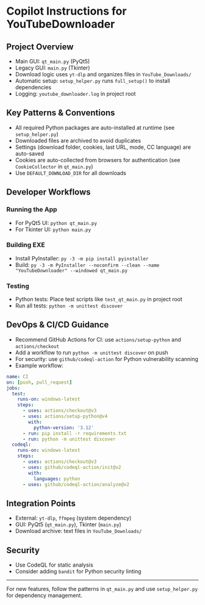 # Copilot Instructions for YouTubeDownloader

## Project Overview
- Main GUI: `qt_main.py` (PyQt5)
- Legacy GUI: `main.py` (Tkinter)
- Download logic uses `yt-dlp` and organizes files in `YouTube_Downloads/`
- Automatic setup: `setup_helper.py` runs `full_setup()` to install dependencies
- Logging: `youtube_downloader.log` in project root

## Key Patterns & Conventions
- All required Python packages are auto-installed at runtime (see `setup_helper.py`)
- Downloaded files are archived to avoid duplicates
- Settings (download folder, cookies, last URL, mode, CC language) are auto-saved
- Cookies are auto-collected from browsers for authentication (see `CookieCollector` in `qt_main.py`)
- Use `DEFAULT_DOWNLOAD_DIR` for all downloads

## Developer Workflows
### Running the App
- For PyQt5 UI: `python qt_main.py`
- For Tkinter UI: `python main.py`

### Building EXE
- Install PyInstaller: `py -3 -m pip install pyinstaller`
- Build: `py -3 -m PyInstaller --noconfirm --clean --name "YouTubeDownloader" --windowed qt_main.py`

### Testing
- Python tests: Place test scripts like `test_qt_main.py` in project root
- Run all tests: `python -m unittest discover`

## DevOps & CI/CD Guidance
- Recommend GitHub Actions for CI: use `actions/setup-python` and `actions/checkout`
- Add a workflow to run `python -m unittest discover` on push
- For security: use `github/codeql-action` for Python vulnerability scanning
- Example workflow:

```yaml
name: CI
on: [push, pull_request]
jobs:
  test:
    runs-on: windows-latest
    steps:
      - uses: actions/checkout@v3
      - uses: actions/setup-python@v4
        with:
          python-version: '3.12'
      - run: pip install -r requirements.txt
      - run: python -m unittest discover
  codeql:
    runs-on: windows-latest
    steps:
      - uses: actions/checkout@v3
      - uses: github/codeql-action/init@v2
        with:
          languages: python
      - uses: github/codeql-action/analyze@v2
```

## Integration Points
- External: `yt-dlp`, `ffmpeg` (system dependency)
- GUI: PyQt5 (`qt_main.py`), Tkinter (`main.py`)
- Download archive: text files in `YouTube_Downloads/`

## Security
- Use CodeQL for static analysis
- Consider adding `bandit` for Python security linting

---
For new features, follow the patterns in `qt_main.py` and use `setup_helper.py` for dependency management.
